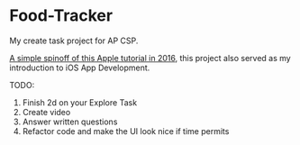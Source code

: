 # Food-Tracker

My create task project for AP CSP. 

<a href="https://developer.apple.com/library/archive/referencelibrary/GettingStarted/DevelopiOSAppsSwift/index.html">A simple spinoff of this Apple tutorial in 2016</a>, this project also served as my introduction to iOS App Development.

TODO:

1. Finish 2d on your Explore Task
2. Create video
3. Answer written questions
4. Refactor code and make the UI look nice if time permits
